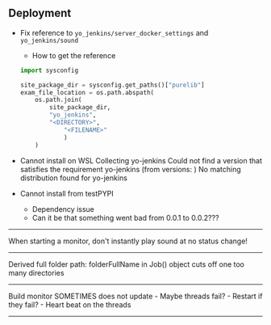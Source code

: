 
## Deployment

- Fix  reference to `yo_jenkins/server_docker_settings` and `yo_jenkins/sound`
    - How to get the reference

    ```python
    import sysconfig

    site_package_dir = sysconfig.get_paths()["purelib"]
    exam_file_location = os.path.abspath(
        os.path.join(
            site_package_dir,
            "yo_jenkins",
            "<DIRECTORY>",
                "<FILENAME>"
                )
        )
    ```





- Cannot install on WSL
    Collecting yo-jenkins
    Could not find a version that satisfies the requirement yo-jenkins (from versions: )
    No matching distribution found for yo-jenkins

- Cannot install from testPYPI
    - Dependency issue
    - Can it be that something went bad from 0.0.1 to 0.0.2???


--------------------------------------------------


When starting a monitor, don't instantly play sound
at no status change!


--------------------------------------------------


Derived full folder path: folderFullName
in Job() object cuts off one too many directories


--------------------------------------------------


Build monitor SOMETIMES does not update
    - Maybe threads fail?
    - Restart if they fail?
    - Heart beat on the threads


--------------------------------------------------
